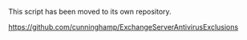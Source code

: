 This script has been moved to its own repository.

https://github.com/cunninghamp/ExchangeServerAntivirusExclusions
